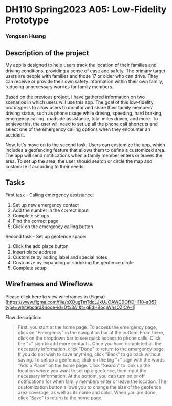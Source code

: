 # DH110 Spring2023 A05: Low-Fidelity Prototype
### Yongsen Huang

## Description of the project
My app is designed to help users track the location of their families and driving conditions, providing a sense of ease and safety. The primary target users are people with families and those 17 or older who can drive. They can receive or provide their own safety information within their own family, reducing unnecessary worries for family members.

Based on the previous project, I have gathered information on two scenarios in which users will use this app. The goal of this low-fidelity prototype is to allow users to monitor and share their family members' driving status, such as phone usage while driving, speeding, hard braking, emergency calling, roadside assistance, total miles driven, and more. To achieve this, the user will need to set up all the phone call shortcuts and select one of the emergency calling options when they encounter an accident.

Now, let's move on to the second task. Users can customize the app, which includes a geofencing feature that allows them to define a customized area. The app will send notifications when a family member enters or leaves the area. To set up the area, the user should search or circle the map and customize it according to their needs.

## Tasks
First task - Calling emergency assistance:

1. Set up new emergency contact
2. Add the number in the correct input
3. Complete setups
4. Find the correct page
5. Click on the emergency calling button

Second task - Set up geofence space:

1. Click the add place button
2. Insert place address
3. Customize by adding label and special notes
4. Customize by expanding or shrinking the geofence circle
5. Complete setup

## Wireframes and Wireflows
Please click here to view wireframes in (Figma)[https://www.figma.com/file/bXOugTmTdcLJkUJOAWC0Of/DH110-a05?type=whiteboard&node-id=0%3A1&t=gEdHBoqjWhsOZlCA-1]

Flow description:
> First, you start at the home page. To access the emergency page, click on "Emergency" in the navigation bar at the bottom. From there, click on the dropdown bar to see quick access to phone calls. Click the "+" sign to add more contacts. Once you have completed all the necessary information, click "Done" to return to the emergency page. If you do not wish to save anything, click "Back" to go back without saving.
> To set up a geofence, click on the big "+" sign with the words "Add a Place" on the home page. Click "Search" to look up the location where you want to set up a geofence, then input the necessary information. At the bottom, you can turn on or off notifications for when family members enter or leave the location. The customization button allows you to change the size of the geofence area coverage, as well as its name and color. When you are done, click "Save" to return to the home page.
